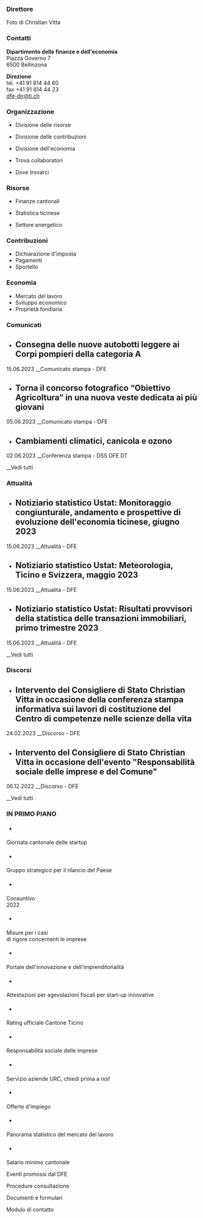 ###  Direttore

Foto di Christian Vitta

###  Contatti

**Dipartimento delle finanze e dell'economia**  
Piazza Governo 7  
6500 Bellinzona

 **Direzione**  
tel. +41 91 814 44 60  
fax +41 91 814 44 23  
dfe-dir@ti.ch

###  Organizzazione

  * Divisione delle risorse
  * Divisione delle contribuzioni
  * Divisione dell'economia

  * Trova collaboratori

  * Dove trovarci

###  Risorse

  * Finanze cantonali

  * Statistica ticinese

  * Settore energetico

###  Contribuzioni

  * Dichiarazione d'imposta
  * Pagamenti
  * Sportello

###  Economia

  * Mercato del lavoro
  * Sviluppo economico
  * Proprietà fondiaria

###  Comunicati

  * ## Consegna delle nuove autobotti leggere ai Corpi pompieri della categoria A

15.06.2023 __Comunicato stampa \- DFE

  * ## Torna il concorso fotografico “Obiettivo Agricoltura” in una nuova veste dedicata ai più giovani

05.06.2023 __Comunicato stampa \- DFE

  * ## Cambiamenti climatici, canicola e ozono

02.06.2023 __Conferenza stampa \- DSS DFE DT

__Vedi tutti

###  Attualità

  * ## Notiziario statistico Ustat: Monitoraggio congiunturale, andamento e prospettive di evoluzione dell'economia ticinese, giugno 2023

15.06.2023 __Attualità \- DFE

  * ## Notiziario statistico Ustat: Meteorologia, Ticino e Svizzera, maggio 2023

15.06.2023 __Attualità \- DFE

  * ## Notiziario statistico Ustat: Risultati provvisori della statistica delle transazioni immobiliari, primo trimestre 2023

15.06.2023 __Attualità \- DFE

__Vedi tutti

###  Discorsi

  * ## Intervento del Consigliere di Stato Christian Vitta in occasione della conferenza stampa informativa sui lavori di costituzione del Centro di competenze nelle scienze della vita

24.02.2023 __Discorso \- DFE

  * ## Intervento del Consigliere di Stato Christian Vitta in occasione dell'evento "Responsabilità sociale delle imprese e del Comune"

06.12.2022 __Discorso \- DFE

__Vedi tutti

###  IN PRIMO PIANO

  * #### 

Giornata cantonale delle startup

  * #### 

Gruppo strategico per il rilancio del Paese

  * #### 

Consuntivo  
2022

  * #### 

Misure per i casi  
di rigore concernenti le imprese

  * #### 

Portale dell'innovazione e dell'imprenditorialità

  * #### 

Attestazioni per agevolazioni fiscali per start-up innovative

  * #### 

Rating ufficiale Cantone Ticino

  * #### 

Responsabilità sociale delle imprese

  * #### 

Servizio aziende URC, chiedi prima a noi!

  * #### 

Offerte d'impiego

  * #### 

Panorama statistico del mercato del lavoro

  * #### 

Salario minimo cantonale

Eventi promossi dal DFE  
  
Procedure consultazione  
  
Documenti e formulari  

Modulo di contatto


